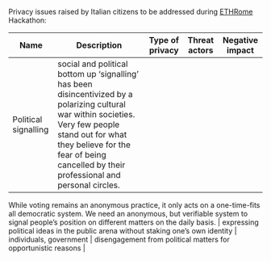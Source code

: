 Privacy issues raised by Italian citizens to be addressed during [ETHRome](www.ethrome.org) Hackathon:

| Name  | Description | Type of privacy | Threat actors | Negative impact |
| ------------- | ------------- |------------- |------------- | ------------- | 
| Political signalling | social and political bottom up ‘signalling’ has been disincentivized by a polarizing cultural war within societies. Very few people stand out for what they believe for the fear of being cancelled by their professional and personal circles. 
While voting remains an anonymous practice, it only acts on a one-time-fits all  democratic system. We need an anonymous, but verifiable system to signal people’s position on different matters on the daily basis.
 | expressing political ideas in the public arena without staking one’s own identity
 | individuals, government | disengagement from political matters for opportunistic reasons
 | 
